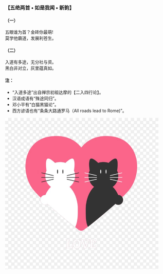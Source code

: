 ### 【五绝两首 • 如是我闻 • 新韵】
#### （一）
五眼谁为首？金砖你最萌!  
莫学他霸道，发展利苍生。

#### （二）
入道有多途，无分社与资。  
黑白非对立，灰里蕴真如。

#### 注：
- “入道多途”出自禅宗初祖达摩的【二入四行论】。
- 汉语成语有“殊途同归”。
- 邓小平有“白猫黑猫论”。
- 西方谚语也有“条条大路通罗马（All roads lead to Rome)”。

![](01.jpg)
